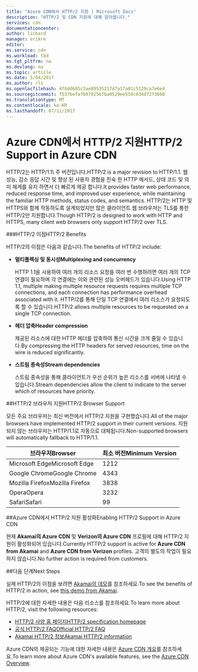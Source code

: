 ```yaml
---
title: "Azure CDN에서 HTTP/2 지원 | Microsoft Docs"
description: "HTTP/2 및 CDN 지원에 대해 알아봅니다."
services: cdn
documentationcenter: 
author: lichard
manager: erikre
editor: 
ms.service: cdn
ms.workload: tbd
ms.tgt_pltfrm: na
ms.devlang: na
ms.topic: article
ms.date: 5/04/2017
ms.author: rli
ms.openlocfilehash: 4f8dd685c3ae89535217d7a17a01c5129ca7e6e4
ms.sourcegitcommit: f537befafb079256fba0529ee554c034d73f36b0
ms.translationtype: MT
ms.contentlocale: ko-KR
ms.lasthandoff: 07/11/2017
---
```

# <a name="http2-support-in-azure-cdn"></a><span data-ttu-id="a8e5b-103">Azure CDN에서 HTTP/2 지원</span><span class="sxs-lookup"><span data-stu-id="a8e5b-103">HTTP/2 Support in Azure CDN</span></span>

<span data-ttu-id="a8e5b-104">HTTP/2는 HTTP/1.1\ 주 버전입니다.</span><span class="sxs-lookup"><span data-stu-id="a8e5b-104">HTTP/2 is a major revision to HTTP/1.1\.</span></span> <span data-ttu-id="a8e5b-105">웹 성능, 감소 응답 시간 및 향상 된 사용자 경험을 친숙 한 HTTP 메서드, 상태 코드 및 의미 체계를 유지 하면서 더 빠르게 제공 합니다.</span><span class="sxs-lookup"><span data-stu-id="a8e5b-105">It provides faster web performance, reduced response time, and improved user experience, while maintaining the familiar HTTP methods, status codes, and semantics.</span></span> <span data-ttu-id="a8e5b-106">HTTP/2는 HTTP 및 HTTPS와 함께 작동하도록 설계되었지만 많은 클라이언트 웹 브라우저는 TLS를 통한 HTTP/2만 지원합니다.</span><span class="sxs-lookup"><span data-stu-id="a8e5b-106">Though HTTP/2 is designed to work with HTTP and HTTPS, many client web browsers only support HTTP/2 over TLS.</span></span>

###<a name="http2-benefits"></a><span data-ttu-id="a8e5b-107">HTTP/2 이점</span><span class="sxs-lookup"><span data-stu-id="a8e5b-107">HTTP/2 Benefits</span></span>

<span data-ttu-id="a8e5b-108">HTTP/2의 이점은 다음과 같습니다.</span><span class="sxs-lookup"><span data-stu-id="a8e5b-108">The benefits of HTTP/2 include:</span></span>

*   <span data-ttu-id="a8e5b-109">**멀티플렉싱 및 동시성**</span><span class="sxs-lookup"><span data-stu-id="a8e5b-109">**Multiplexing and concurrency**</span></span>

    <span data-ttu-id="a8e5b-110">HTTP 1.1을 사용하여 여러 개의 리소스 요청을 여러 번 수행하려면 여러 개의 TCP 연결이 필요하며 각 연결에는 이와 관련된 성능 오버헤드가 있습니다.</span><span class="sxs-lookup"><span data-stu-id="a8e5b-110">Using HTTP 1.1, multiple making multiple resource requests requires multiple TCP connections, and each connection has performance overhead associated with it.</span></span> <span data-ttu-id="a8e5b-111">HTTP/2를 통해 단일 TCP 연결에서 여러 리소스가 요청되도록 할 수 있습니다.</span><span class="sxs-lookup"><span data-stu-id="a8e5b-111">HTTP/2 allows multiple resources to be requested on a single TCP connection.</span></span>

*   <span data-ttu-id="a8e5b-112">**헤더 압축**</span><span class="sxs-lookup"><span data-stu-id="a8e5b-112">**Header compression**</span></span>

    <span data-ttu-id="a8e5b-113">제공된 리소스에 대한 HTTP 헤더를 압축하여 통신 시간을 크게 줄일 수 있습니다.</span><span class="sxs-lookup"><span data-stu-id="a8e5b-113">By compressing the HTTP headers for served resources, time on the wire is reduced significantly.</span></span>

*   <span data-ttu-id="a8e5b-114">**스트림 종속성**</span><span class="sxs-lookup"><span data-stu-id="a8e5b-114">**Stream dependencies**</span></span>

    <span data-ttu-id="a8e5b-115">스트림 종속성을 통해 클라이언트가 우선 순위가 높은 리소스를 서버에 나타낼 수 있습니다.</span><span class="sxs-lookup"><span data-stu-id="a8e5b-115">Stream dependencies allow the client to indicate to the server which of resources have priority.</span></span>


##<a name="http2-browser-support"></a><span data-ttu-id="a8e5b-116">HTTP/2 브라우저 지원</span><span class="sxs-lookup"><span data-stu-id="a8e5b-116">HTTP/2 Browser Support</span></span>

<span data-ttu-id="a8e5b-117">모든 주요 브라우저는 최신 버전에서 HTTP/2 지원을 구현했습니다.</span><span class="sxs-lookup"><span data-stu-id="a8e5b-117">All of the major browsers have implemented HTTP/2 support in their current versions.</span></span> <span data-ttu-id="a8e5b-118">지원되지 않는 브라우저는 HTTP/1.1로 자동으로 대체됩니다.</span><span class="sxs-lookup"><span data-stu-id="a8e5b-118">Non-supported browsers will automatically fallback to HTTP/1.1.</span></span>

|<span data-ttu-id="a8e5b-119">브라우저</span><span class="sxs-lookup"><span data-stu-id="a8e5b-119">Browser</span></span>|<span data-ttu-id="a8e5b-120">최소 버전</span><span class="sxs-lookup"><span data-stu-id="a8e5b-120">Minimum Version</span></span>|
|-------------|------------|
|<span data-ttu-id="a8e5b-121">Microsoft Edge</span><span class="sxs-lookup"><span data-stu-id="a8e5b-121">Microsoft Edge</span></span>| <span data-ttu-id="a8e5b-122">12</span><span class="sxs-lookup"><span data-stu-id="a8e5b-122">12</span></span>|
|<span data-ttu-id="a8e5b-123">Google Chrome</span><span class="sxs-lookup"><span data-stu-id="a8e5b-123">Google Chrome</span></span>| <span data-ttu-id="a8e5b-124">43</span><span class="sxs-lookup"><span data-stu-id="a8e5b-124">43</span></span>|
|<span data-ttu-id="a8e5b-125">Mozilla Firefox</span><span class="sxs-lookup"><span data-stu-id="a8e5b-125">Mozilla Firefox</span></span>| <span data-ttu-id="a8e5b-126">38</span><span class="sxs-lookup"><span data-stu-id="a8e5b-126">38</span></span>|
|<span data-ttu-id="a8e5b-127">Opera</span><span class="sxs-lookup"><span data-stu-id="a8e5b-127">Opera</span></span>| <span data-ttu-id="a8e5b-128">32</span><span class="sxs-lookup"><span data-stu-id="a8e5b-128">32</span></span>|
|<span data-ttu-id="a8e5b-129">Safari</span><span class="sxs-lookup"><span data-stu-id="a8e5b-129">Safari</span></span>| <span data-ttu-id="a8e5b-130">9</span><span class="sxs-lookup"><span data-stu-id="a8e5b-130">9</span></span>|

##<a name="enabling-http2-support-in-azure-cdn"></a><span data-ttu-id="a8e5b-131">Azure CDN에서 HTTP/2 지원 활성화</span><span class="sxs-lookup"><span data-stu-id="a8e5b-131">Enabling HTTP/2 Support in Azure CDN</span></span>

<span data-ttu-id="a8e5b-132">현재 **Akamai의 Azure CDN** 및 **Verizon의 Azure CDN** 프로필에 대해 HTTP/2 지원이 활성화되어 있습니다.</span><span class="sxs-lookup"><span data-stu-id="a8e5b-132">Currently HTTP/2 support is active for **Azure CDN from Akamai** and **Azure CDN from Verizon** profiles.</span></span> <span data-ttu-id="a8e5b-133">고객의 별도의 작업이 필요하지 않습니다.</span><span class="sxs-lookup"><span data-stu-id="a8e5b-133">No further action is required from customers.</span></span>

##<a name="next-steps"></a><span data-ttu-id="a8e5b-134">다음 단계</span><span class="sxs-lookup"><span data-stu-id="a8e5b-134">Next Steps</span></span>

<span data-ttu-id="a8e5b-135">실제 HTTP/2의 이점을 보려면 [Akamai의 데모](https://http2.akamai.com/demo)를 참조하세요.</span><span class="sxs-lookup"><span data-stu-id="a8e5b-135">To see the benefits of HTTP/2 in action, see [this demo from Akamai](https://http2.akamai.com/demo).</span></span>

<span data-ttu-id="a8e5b-136">HTTP/2에 대한 자세한 내용은 다음 리소스를 참조하세요.</span><span class="sxs-lookup"><span data-stu-id="a8e5b-136">To learn more about HTTP/2, visit the following resources:</span></span>

*   [<span data-ttu-id="a8e5b-137">HTTP/2 사양 홈 페이지</span><span class="sxs-lookup"><span data-stu-id="a8e5b-137">HTTP/2 specification homepage</span></span>](https://http2.github.io/)
*   [<span data-ttu-id="a8e5b-138">공식 HTTP/2 FAQ</span><span class="sxs-lookup"><span data-stu-id="a8e5b-138">Official HTTP/2 FAQ</span></span>](https://http2.github.io/faq/)
*   [<span data-ttu-id="a8e5b-139">Akamai HTTP/2 정보</span><span class="sxs-lookup"><span data-stu-id="a8e5b-139">Akamai HTTP/2 information</span></span>](https://http2.akamai.com/)

<span data-ttu-id="a8e5b-140">Azure CDN의 제공되는 기능에 대한 자세한 내용은 [Azure CDN 개요](https://azure.microsoft.com/documentation/articles/cdn-overview/)를 참조하세요.</span><span class="sxs-lookup"><span data-stu-id="a8e5b-140">To learn more about Azure CDN's available features, see the [Azure CDN Overview](https://azure.microsoft.com/documentation/articles/cdn-overview/).</span></span>